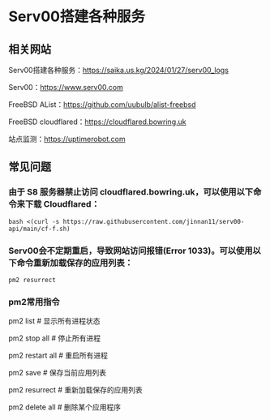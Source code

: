 # Serv00搭建各种服务

## 相关网站

Serv00搭建各种服务：https://saika.us.kg/2024/01/27/serv00_logs

Serv00：https://www.serv00.com

FreeBSD AList：https://github.com/uubulb/alist-freebsd

FreeBSD cloudflared：https://cloudflared.bowring.uk

站点监测：https://uptimerobot.com

## 常见问题

### 由于 S8 服务器禁止访问 cloudflared.bowring.uk，可以使用以下命令来下载 Cloudflared：

```
bash <(curl -s https://raw.githubusercontent.com/jinnan11/serv00-api/main/cf-f.sh)
```

### Serv00会不定期重启，导致网站访问报错(Error 1033)。可以使用以下命令重新加载保存的应用列表：

```
pm2 resurrect
```

### pm2常用指令

pm2 list # 显示所有进程状态

pm2 stop all # 停止所有进程

pm2 restart all # 重启所有进程

pm2 save # 保存当前应用列表

pm2 resurrect # 重新加载保存的应用列表

pm2 delete all # 删除某个应用程序
